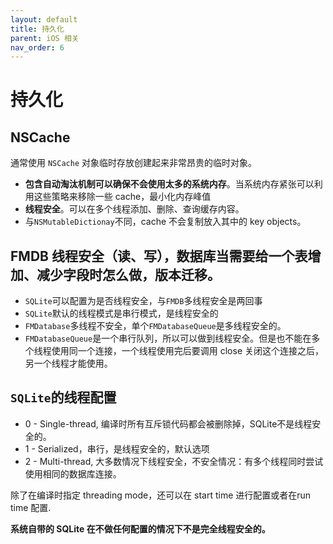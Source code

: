 ```yaml
---
layout: default
title: 持久化
parent: iOS 相关
nav_order: 6
---
```


# 持久化    

## NSCache

通常使用 `NSCache` 对象临时存放创建起来非常昂贵的临时对象。

- **包含自动淘汰机制可以确保不会使用太多的系统内存**。当系统内存紧张可以利用这些策略来移除一些 cache，最小化内存峰值
- **线程安全**。可以在多个线程添加、删除、查询缓存内容。
- 与`NSMutableDictionay`不同，cache 不会复制放入其中的 key objects。

## FMDB 线程安全（读、写），数据库当需要给一个表增加、减少字段时怎么做，版本迁移。

- `SQLite`可以配置为是否线程安全，与`FMDB`多线程安全是两回事
- `SQLite`默认的线程模式是串行模式，是线程安全的
- `FMDatabase`多线程不安全，单个`FMDatabaseQueue`是多线程安全的。
- `FMDatabaseQueue`是一个串行队列，所以可以做到线程安全。但是也不能在多个线程使用同一个连接，一个线程使用完后要调用 close 关闭这个连接之后，另一个线程才能使用。

## `SQLite`的线程配置
- 0 - Single-thread, 编译时所有互斥锁代码都会被删除掉，SQLite不是线程安全的。
- 1 - Serialized，串行，是线程安全的，默认选项
- 2 - Multi-thread, 大多数情况下线程安全，不安全情况：有多个线程同时尝试使用相同的数据库连接。

除了在编译时指定 threading mode，还可以在 start time 进行配置或者在run time 配置.

**系统自带的 SQLite 在不做任何配置的情况下不是完全线程安全的。**

